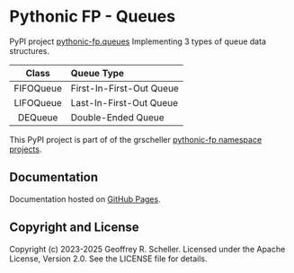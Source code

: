 # Pythonic FP - Queues

PyPI project
[pythonic-fp.queues](https://pypi.org/project/pythonic-fp.queues/)
Implementing 3 types of queue data structures.

| Class     | Queue Type               |
|:---------:|:------------------------ |
| FIFOQueue | First-In-First-Out Queue |
| LIFOQueue | Last-In-First-Out Queue  |
| DEQueue   | Double-Ended Queue       |

This PyPI project is part of of the grscheller
[pythonic-fp namespace projects](https://grscheller.github.io/pythonic-fp/).

## Documentation

Documentation hosted on
[GitHub Pages](https://grscheller.github.io/pythonic-fp-queues/html).

## Copyright and License

Copyright (c) 2023-2025 Geoffrey R. Scheller. Licensed under the Apache
License, Version 2.0. See the LICENSE file for details.
